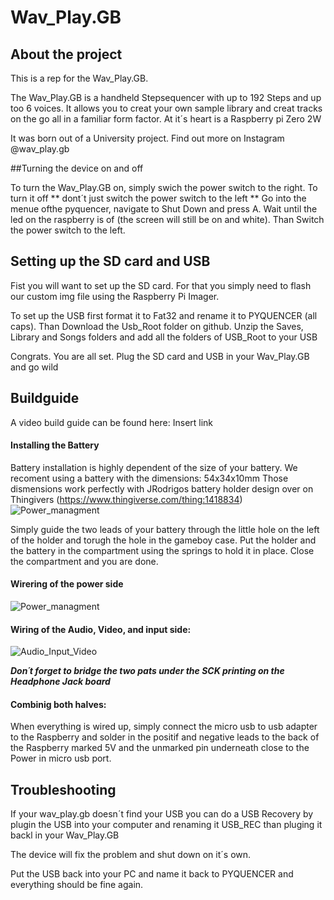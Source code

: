 # Wav_Play.GB



## About the project

This is a rep for the Wav_Play.GB.

The Wav_Play.GB is a handheld Stepsequencer with up to 192 Steps and up too 6 voices.
It allows you to creat your own sample library and creat tracks on the go all in a familiar form factor.
At it´s heart is a Raspberry pi Zero 2W

It was born out of a University project.
Find out more on Instagram @wav_play.gb

##Turning the device on and off

To turn the Wav_Play.GB on, simply swich the power switch to the right.
To turn it off ** dont´t just switch the power switch to the left **
Go into the menue ofthe pyquencer, navigate to Shut Down and press A.
Wait until the led on the raspberry is of (the screen will still be on and white).
Than Switch the power switch to the left.

## Setting up the SD card and USB

Fist you will want to set up the SD card. For that you simply need to flash our custom img file using 
the Raspberry Pi Imager.

To set up the USB first format it to Fat32 and rename it to PYQUENCER (all caps).
Than Download the Usb_Root folder on github.
Unzip the Saves, Library and Songs folders and add all the folders of USB_Root to your USB

Congrats. You are all set. Plug the SD card and USB in your Wav_Play.GB and go wild



## Buildguide

A video build guide can be found here: Insert link

#### Installing the Battery

Battery installation is highly dependent of the size of your battery. 
We recoment using a battery with the dimensions: 54x34x10mm
Those dismensions work perfectly with JRodrigos battery holder design 
over on Thingivers (https://www.thingiverse.com/thing:1418834)![Power_managment](https://user-images.githubusercontent.com/77835905/219465759-4763771f-11c3-41a5-bc06-043ad4fdbab0.png)


Simply guide the two leads of your battery through the little hole on the left of the holder 
and torugh the hole in the gameboy case. 
Put the holder and the battery in the compartment using the springs to hold it in place.
Close the compartment and you are done.

#### Wirering of the power side

![Power_managment](https://user-images.githubusercontent.com/77835905/219465759-4763771f-11c3-41a5-bc06-043ad4fdbab0.png)

#### Wiring of the Audio, Video, and input side: 

![Audio_Input_Video](https://user-images.githubusercontent.com/77835905/219466358-95b15d72-da4f-4a41-ab8e-a165c88f3e51.png)

***Don´t forget to bridge the two pats under the SCK printing on the Headphone Jack board***


#### Combinig both halves:

When everything is wired up, simply connect the micro usb to usb adapter to the Raspberry and solder in the positif and negative leads to the back of the Raspberry marked 5V and the unmarked pin underneath close to the Power in micro usb port.

## Troubleshooting

If your wav_play.gb doesn´t find your USB you can do a USB Recovery by plugin the USB into your computer and renaming it USB_REC than pluging it backl in your Wav_Play.GB

The device will fix the problem and shut down on it´s own.

Put the USB back into your PC and name it back to PYQUENCER and everything should be fine again.


